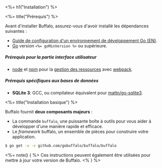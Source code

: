 <%= h1("Installation") %>

<%= title("Prérequis") %>

Avant d'installer Buffalo, assurez-vous d'avoir installé les dépendances suivantes :

* [Guide de configuration d'un environnement de développement Go (EN)](http://gopherguides.com/before-you-come-to-class).
* [Go](https://golang.org) version `<%= goMinVersion %>` ou supérieure.

##### Prérequis pour la partie interface utilisateur

* [node](https://github.com/nodejs/node) et [npm](https://github.com/npm/npm) pour la [gestion des ressources](/docs/assets) avec [webpack](https://github.com/webpack/webpack).

##### Prérequis spécifiques aux bases de données

* **SQLite 3**: GCC, ou compilateur équivalent pour [mattn/go-sqlite3](https://github.com/mattn/go-sqlite3).

<%= title("Installation basique") %>

Buffalo fournit **deux composants majeurs** :
* La commande `buffalo`, une puissante boîte à outils pour vous aider à développer d'une manière rapide et efficace.
* Le *framework* buffalo, un ensemble de pièces pour construire votre application.

```bash
$ go get -u -v github.com/gobuffalo/buffalo/buffalo
```

<%= note() { %>
Ces instructions peuvent également être utilisées pour mettre à jour votre version de Buffalo.
<% } %>
